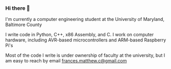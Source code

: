 ### Hi there 👋
I'm currently a computer engineering student at the University of Maryland, Baltimore County

I write code in Python, C++, x86 Assembly, and C. I work on computer hardware, including AVR-based microcontrollers and ARM-based Raspberry Pi's

Most of the code I write is under ownership of faculty at the university, but I am easy to reach by email
  frances.matthew.c@gmail.com
<!--
**francesmatthew/francesmatthew** is a ✨ _special_ ✨ repository because its `README.md` (this file) appears on your GitHub profile.

Here are some ideas to get you started:

- 🔭 I’m currently working on ...
- 🌱 I’m currently learning ...
- 👯 I’m looking to collaborate on ...
- 🤔 I’m looking for help with ...
- 💬 Ask me about ...
- 📫 How to reach me: ...
- 😄 Pronouns: ...
- ⚡ Fun fact: ...
-->

